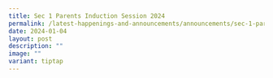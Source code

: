 ```yaml
---
title: Sec 1 Parents Induction Session 2024
permalink: /latest-happenings-and-announcements/announcements/sec-1-parents-induction-2024/
date: 2024-01-04
layout: post
description: ""
image: ""
variant: tiptap
---
```

